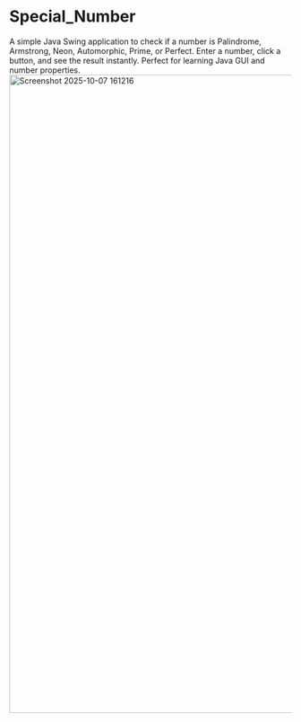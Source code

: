 # Special_Number
A simple Java Swing application to check if a number is Palindrome, Armstrong, Neon, Automorphic, Prime, or Perfect. Enter a number, click a button, and see the result instantly. Perfect for learning Java GUI and number properties.
<img width="1920" height="1137" alt="Screenshot 2025-10-07 161216" src="https://github.com/user-attachments/assets/8f395710-aeb2-49f7-8b27-bda631ce3a8f" />
